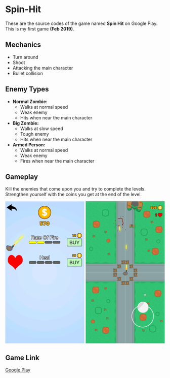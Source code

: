 # Spin-Hit
These are the source codes of the game named **Spin Hit** on Google Play. This is my first game **(Feb 2019)**.

## Mechanics
* Turn around
* Shoot
* Attacking the main character
* Bullet collision

## Enemy Types
* **Normal Zombie:**
  * Walks at normal speed
  * Weak enemy
  * Hits when near the main character
* **Big Zombie:**
  * Walks at slow speed
  * Tough enemy
  * Hits when near the main character
* **Armed Person:**
  * Walks at normal speed
  * Weak enemy
  * Fires when near the main character


## Gameplay
Kill the enemies that come upon you and try to complete the levels. Strengthen yourself with the coins you get at the end of the level.

![](/VideosAndPhotos/Shop.png)
![](/VideosAndPhotos/SpinHit-Gameplay.gif)


## Game Link
[Google Play](https://play.google.com/store/apps/details?id=com.onurkantar.spinhit)
